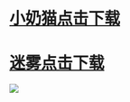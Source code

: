 <h1><a href="http://6nji.com/89329808">小奶猫点击下载</a></h1>
<h1><a href="http://miwu555.xyz/share/9249769">迷雾点击下载</a></h1>
<img src="https://wx1.sinaimg.cn/large/0076rN2Ely1ghg3ktufttj30d20d2js8.jpg" /> 
